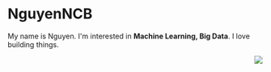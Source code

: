# NguyenNCB

My name is Nguyen. I'm interested in **Machine Learning, Big Data**. I love building things.


<a href="#">
<img align='right' src="https://github-readme-stats.vercel.app/api/top-langs/?username=nguyenng1802">
</a>

